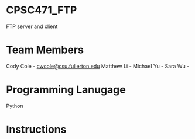 # CPSC471_FTP
FTP server and client 

# Team Members 
Cody Cole - cwcole@csu.fullerton.edu
Matthew Li - 
Michael Yu - 
Sara Wu - 

# Programming Lanugage 
Python 

# Instructions
